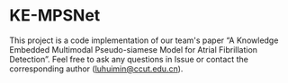 # KE-MPSNet
This project is a code implementation of our team's paper “A Knowledge Embedded Multimodal Pseudo-siamese Model for Atrial Fibrillation Detection”. Feel free to ask any questions in Issue or contact the corresponding author (luhuimin@ccut.edu.cn).
